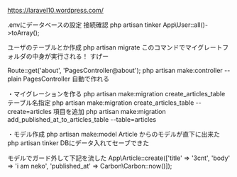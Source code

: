 https://laravel10.wordpress.com/

.envにデータベースの設定
接続確認
php artisan tinker
App\User::all()->toArray();

ユーザのテーブルとか作成
php artisan migrate
このコマンドでマイグレートフォルダの中身が実行される！
すげー

Route::get('about', 'PagesController@about');
php artisan make:controller --plain PagesController
自動で作れる

・マイグレーションを作る
php artisan make:migration create_articles_table
テーブル名指定
php artisan make:migration create_articles_table --create=articles
項目を追加
php artisan make:migration add_published_at_to_articles_table --table=articles

・モデル作成
php artisan make:model Article
からのモデルが直下に出来た
php artisan tinker
DBにデータ入れてセーブできた

モデルでガード外して下記を流した
App\Article::create(['title' => '3cnt', 'body' => 'i am neko', 'published_at' => Carbon\Carbon::now()]);

